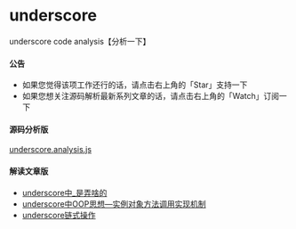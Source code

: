 # underscore
underscore code analysis【分析一下】

#### 公告
* 如果您觉得该项工作还行的话，请点击右上角的「Star」支持一下
* 如果您想关注源码解析最新系列文章的话，请点击右上角的「Watch」订阅一下  

#### 源码分析版
[underscore.analysis.js](https://github.com/xlshen/underscore/blob/master/underscore.analysis.js)
#### 解读文章版
* [underscore中_是弄啥的](https://github.com/xlshen/underscore/blob/master/underscore%E4%B8%AD_%E6%98%AF%E5%BC%84%E5%95%A5%E7%9A%84.md)
* [underscore中OOP思想—实例对象方法调用实现机制](https://github.com/xlshen/underscore/blob/master/underscore%E4%B8%ADOOP%E6%80%9D%E6%83%B3%E2%80%94%E5%AE%9E%E4%BE%8B%E5%AF%B9%E8%B1%A1%E6%96%B9%E6%B3%95%E8%B0%83%E7%94%A8%E5%AE%9E%E7%8E%B0%E6%9C%BA%E5%88%B6.md)
* [underscore链式操作](https://github.com/xlshen/underscore/blob/master/underscre%E9%93%BE%E5%BC%8F%E6%93%8D%E4%BD%9C.md)
